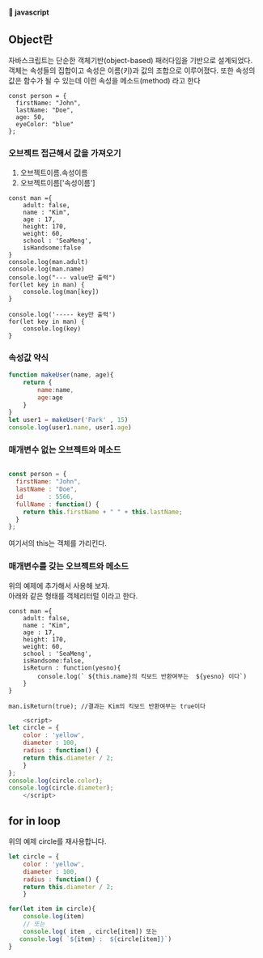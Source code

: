 #### :peach: javascript


## Object란

자바스크립트는 단순한 객체기반(object-based) 패러다임을 기반으로 설계되었다.   
객체는 속성들의 집합이고 속성은 이름(키)과 값의 조합으로 이루어졌다.  또한 속성의 값은 함수가 될 수 있는데 이런 속성을 메소드(method) 라고 한다  

```
const person = {
  firstName: "John",
  lastName: "Doe",
  age: 50,
  eyeColor: "blue"
};
```
### 오브젝트 접근해서 값을 가져오기   
1. 오브젝트이름.속성이름  
2. 오브젝트이름['속성이름']   


```
const man ={
    adult: false,
    name : "Kim",
    age : 17,
    height: 170,
    weight: 60,
    school : 'SeaMeng',
    isHandsome:false
}
console.log(man.adult)
console.log(man.name)
console.log("--- value만 출력")
for(let key in man) {
    console.log(man[key])
}

console.log('----- key만 출력')
for(let key in man) {
    console.log(key)
}

```

### 속성값 약식
```js
function makeUser(name, age){
    return { 
        name:name,
        age:age
    }
}
let user1 = makeUser('Park' , 15)
console.log(user1.name, user1.age)
```


### 매개변수 없는 오브젝트와 메소드
```js

const person = {
  firstName: "John",
  lastName : "Doe",
  id       : 5566,
  fullName : function() {
    return this.firstName + " " + this.lastName;
  }
};
```
여기서의 this는 객체를 가리킨다.  




### 매개변수를 갖는 오브젝트와 메소드
위의 예제에 추가해서 사용해 보자.  
아래와 같은 형태를 객체리터럴 이라고 한다. 
```
const man ={
    adult: false,
    name : "Kim",
    age : 17,
    height: 170,
    weight: 60,
    school : 'SeaMeng',
    isHandsome:false,
    isReturn : function(yesno){
        console.log(` ${this.name}의 킥보드 반환여부는  ${yesno} 이다`)
    }
}

man.isReturn(true); //결과는 Kim의 킥보드 반환여부는 true이다
```


```js
    <script>
let circle = {
    color : 'yellow',
    diameter : 100,
    radius : function() {
    return this.diameter / 2; 
    }
};
console.log(circle.color);
console.log(circle.diameter);
    </script>
```
## for in loop
위의 예제 circle를 재사용합니다. 

```js
let circle = {
    color : 'yellow',
    diameter : 100,
    radius : function() {
    return this.diameter / 2; 
    }

for(let item in circle){
    console.log(item)
    // 또는
    console.log( item , circle[item]) 또는 
   console.log( `${item} :  ${circle[item]}`)
}
```






